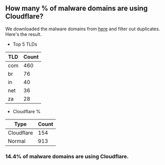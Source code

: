 ## How many % of malware domains are using Cloudflare?


We downloaded the malware domains from [here](https://urlhaus.abuse.ch) and filter out duplicates.
Here's the result.


[//]: # (start replacement)


- Top 5 TLDs

| TLD | Count |
| --- | --- |
| com | 460 |
| br | 76 |
| in | 40 |
| net | 36 |
| za | 28 |


- Cloudflare %

| Type | Count |
| --- | --- |
| Cloudflare | 154 |
| Normal | 913 |


### 14.4% of malware domains are using Cloudflare.